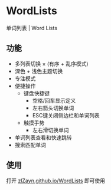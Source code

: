 # WordLists

单词列表 | Word Lists

## 功能

- 多列表切换 × (有序 + 乱序模式)
- 深色 + 浅色主题切换
- 专注模式
- 便捷操作
  - 键盘快捷键
    - 空格/回车显示定义
    - 左右箭头切换单词
    - ESC键关闭侧边栏和单词列表
  - 触摸手势
    - 左右滑切换单词
- 单词列表查看和快速跳转
- 搜索匹配单词

## 使用

打开 [zlZayn.github.io/WordLists](https://zlZayn.github.io/WordLists/) 即可使用
